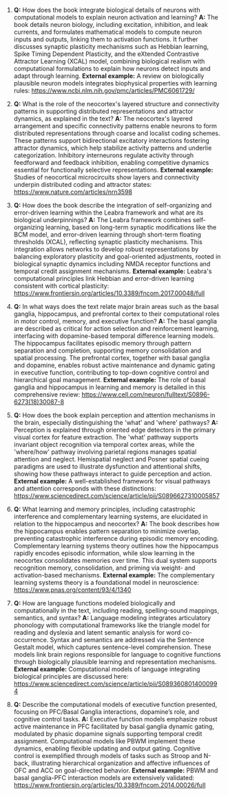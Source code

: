 1. **Q:** How does the book integrate biological details of neurons with computational models to explain neuron activation and learning?
   **A:** The book details neuron biology, including excitation, inhibition, and leak currents, and formulates mathematical models to compute neuron inputs and outputs, linking them to activation functions. It further discusses synaptic plasticity mechanisms such as Hebbian learning, Spike Timing Dependent Plasticity, and the eXtended Contrastive Attractor Learning (XCAL) model, combining biological realism with computational formulations to explain how neurons detect inputs and adapt through learning.
   **External example:** A review on biologically plausible neuron models integrates biophysical properties with learning rules: https://www.ncbi.nlm.nih.gov/pmc/articles/PMC6061729/

2. **Q:** What is the role of the neocortex's layered structure and connectivity patterns in supporting distributed representations and attractor dynamics, as explained in the text?
   **A:** The neocortex's layered arrangement and specific connectivity patterns enable neurons to form distributed representations through coarse and localist coding schemes. These patterns support bidirectional excitatory interactions fostering attractor dynamics, which help stabilize activity patterns and underlie categorization. Inhibitory interneurons regulate activity through feedforward and feedback inhibition, enabling competitive dynamics essential for functionally selective representations.
   **External example:** Studies of neocortical microcircuits show layers and connectivity underpin distributed coding and attractor states: https://www.nature.com/articles/nrn3598

3. **Q:** How does the book describe the integration of self-organizing and error-driven learning within the Leabra framework and what are its biological underpinnings?
   **A:** The Leabra framework combines self-organizing learning, based on long-term synaptic modifications like the BCM model, and error-driven learning through short-term floating thresholds (XCAL), reflecting synaptic plasticity mechanisms. This integration allows networks to develop robust representations by balancing exploratory plasticity and goal-oriented adjustments, rooted in biological synaptic dynamics including NMDA receptor functions and temporal credit assignment mechanisms.
   **External example:** Leabra's computational principles link Hebbian and error-driven learning consistent with cortical plasticity: https://www.frontiersin.org/articles/10.3389/fncom.2017.00048/full

4. **Q:** In what ways does the text relate major brain areas such as the basal ganglia, hippocampus, and prefrontal cortex to their computational roles in motor control, memory, and executive function?
   **A:** The basal ganglia are described as critical for action selection and reinforcement learning, interfacing with dopamine-based temporal difference learning models. The hippocampus facilitates episodic memory through pattern separation and completion, supporting memory consolidation and spatial processing. The prefrontal cortex, together with basal ganglia and dopamine, enables robust active maintenance and dynamic gating in executive function, contributing to top-down cognitive control and hierarchical goal management.
   **External example:** The role of basal ganglia and hippocampus in learning and memory is detailed in this comprehensive review: https://www.cell.com/neuron/fulltext/S0896-6273(18)30087-8

5. **Q:** How does the book explain perception and attention mechanisms in the brain, especially distinguishing the 'what' and 'where' pathways?
   **A:** Perception is explained through oriented edge detectors in the primary visual cortex for feature extraction. The 'what' pathway supports invariant object recognition via temporal cortex areas, while the 'where/how' pathway involving parietal regions manages spatial attention and neglect. Hemispatial neglect and Posner spatial cueing paradigms are used to illustrate dysfunction and attentional shifts, showing how these pathways interact to guide perception and action.
   **External example:** A well-established framework for visual pathways and attention corresponds with these distinctions: https://www.sciencedirect.com/science/article/pii/S0896627310005857

6. **Q:** What learning and memory principles, including catastrophic interference and complementary learning systems, are elucidated in relation to the hippocampus and neocortex?
   **A:** The book describes how the hippocampus enables pattern separation to minimize overlap, preventing catastrophic interference during episodic memory encoding. Complementary learning systems theory outlines how the hippocampus rapidly encodes episodic information, while slow learning in the neocortex consolidates memories over time. This dual system supports recognition memory, consolidation, and priming via weight- and activation-based mechanisms.
   **External example:** The complementary learning systems theory is a foundational model in neuroscience: https://www.pnas.org/content/93/4/1340

7. **Q:** How are language functions modeled biologically and computationally in the text, including reading, spelling-sound mappings, semantics, and syntax?
   **A:** Language modeling integrates articulatory phonology with computational frameworks like the triangle model for reading and dyslexia and latent semantic analysis for word co-occurrence. Syntax and semantics are addressed via the Sentence Gestalt model, which captures sentence-level comprehension. These models link brain regions responsible for language to cognitive functions through biologically plausible learning and representation mechanisms.
   **External example:** Computational models of language integrating biological principles are discussed here: https://www.sciencedirect.com/science/article/pii/S0893608014000994

8. **Q:** Describe the computational models of executive function presented, focusing on PFC/Basal Ganglia interactions, dopamine’s role, and cognitive control tasks.
   **A:** Executive function models emphasize robust active maintenance in PFC facilitated by basal ganglia dynamic gating, modulated by phasic dopamine signals supporting temporal credit assignment. Computational models like PBWM implement these dynamics, enabling flexible updating and output gating. Cognitive control is exemplified through models of tasks such as Stroop and N-back, illustrating hierarchical organization and affective influences of OFC and ACC on goal-directed behavior.
   **External example:** PBWM and basal ganglia-PFC interaction models are extensively validated: https://www.frontiersin.org/articles/10.3389/fncom.2014.00026/full
